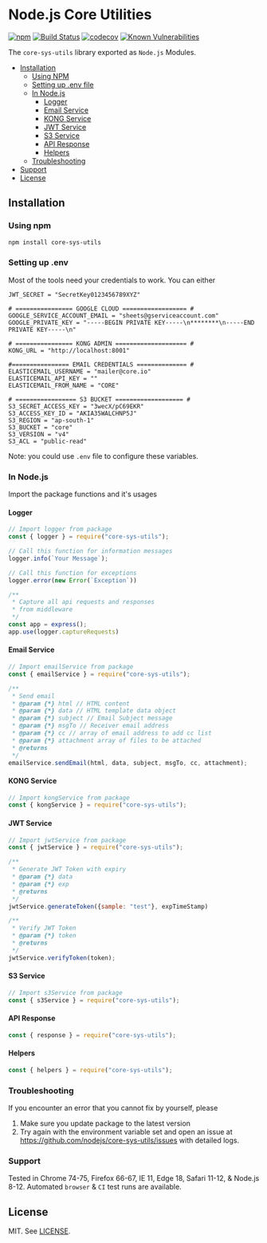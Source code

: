# Node.js Core Utilities

[![npm](https://img.shields.io/npm/v/core-sys-utils.svg?style=flat-square)](https://npmjs.org/package/core-sys-utils)
[![Build Status](https://img.shields.io/github/actions/workflow/status/nodejs/core-sys-utils/nodejs.yml?branch=main&style=flat-square)](https://github.com/gowtham1099/core-sys-utils)
[![codecov](https://img.shields.io/codecov/c/github/nodejs/core-sys-utils.svg?style=flat-square)](https://codecov.io/gh/nodejs/core-sys-utils)
[![Known Vulnerabilities](https://snyk.io/test/github/nodejs/core-sys-utils/badge.svg?style=flat-square)](https://snyk.io/test/github/nodejs/core-sys-utils)

The `core-sys-utils` library exported as `Node.js` Modules.

<!-- TOC -->

-   [Installation](#installation)
    -   [Using NPM](#using-npm)
    -   [Setting up .env file](#setting-up-env)
    -   [In Node.js](#in-node-js)
        -   [Logger](#logger)
        -   [Email Service](#email-service)
        -   [KONG Service](#kong-service)
        -   [JWT Service](#jwt-service)
        -   [S3 Service](#s3-service)
        -   [API Response](#api-response)
        -   [Helpers](#helpers)
    -   [Troubleshooting](#troubleshooting)
-   [Support](#support)
-   [License](#license)

<!-- /TOC -->

## Installation

### Using npm

```sh
npm install core-sys-utils
```

### Setting up .env

Most of the tools need your credentials to work. You can either

```
JWT_SECRET = "SecretKey0123456789XYZ"

# ================ GOOGLE CLOUD ================== #
GOOGLE_SERVICE_ACCOUNT_EMAIL = "sheets@gserviceaccount.com"
GOOGLE_PRIVATE_KEY = "-----BEGIN PRIVATE KEY-----\n********\n-----END PRIVATE KEY-----\n"

# ================ KONG ADMIN ==================== #
KONG_URL = "http://localhost:8001"

#================ EMAIL CREDENTIALS ============== #
ELASTICEMAIL_USERNAME = "mailer@core.io"
ELASTICEMAIL_API_KEY = ""
ELASTICEMAIL_FROM_NAME = "CORE"

# ================= S3 BUCKET =================== #
S3_SECRET_ACCESS_KEY = "3wecX/pC69EKR"
S3_ACCESS_KEY_ID = "AKIA35WALCHNP5J"
S3_REGION = "ap-south-1"
S3_BUCKET = "core"
S3_VERSION = "v4"
S3_ACL = "public-read"
```

Note: you could use `.env` file to configure these variables.

### In Node.js

Import the package functions and it's usages

#### Logger

```js
// Import logger from package
const { logger } = require("core-sys-utils");

// Call this function for information messages
logger.info(`Your Message`);

// Call this function for exceptions
logger.error(new Error(`Exception`))

/**
 * Capture all api requests and responses
 * from middleware
 */
const app = express();
app.use(logger.captureRequests)
```

#### Email Service

```js
// Import emailService from package
const { emailService } = require("core-sys-utils");

/**
 * Send email
 * @param {*} html // HTML content
 * @param {*} data // HTML template data object
 * @param {*} subject // Email Subject message
 * @param {*} msgTo // Receiver email address
 * @param {*} cc // array of email address to add cc list
 * @param {*} attachment array of files to be attached
 * @returns
 */
emailService.sendEmail(html, data, subject, msgTo, cc, attachment);

```

#### KONG Service

```js
// Import kongService from package
const { kongService } = require("core-sys-utils");
```

#### JWT Service

```js
// Import jwtService from package
const { jwtService } = require("core-sys-utils");

/**
 * Generate JWT Token with expiry
 * @param {*} data
 * @param {*} exp
 * @returns
 */
jwtService.generateToken({sample: "test"}, expTimeStamp)

/**
 * Verify JWT Token
 * @param {*} token
 * @returns
 */
jwtService.verifyToken(token);


```

#### S3 Service

```js
// Import s3Service from package
const { s3Service } = require("core-sys-utils");
```

#### API Response

```js
const { response } = require("core-sys-utils");
```

#### Helpers

```js
const { helpers } = require("core-sys-utils");
```

### Troubleshooting

If you encounter an error that you cannot fix by yourself, please

1. Make sure you update package to the latest version
2. Try again with the environment variable set and
   open an issue at https://github.com/nodejs/core-sys-utils/issues with
   detailed logs.

### Support

Tested in Chrome 74-75, Firefox 66-67, IE 11, Edge 18, Safari 11-12, & Node.js 8-12.
Automated `browser` & `CI` test runs are available.

## License

MIT. See [LICENSE](./LICENSE).
